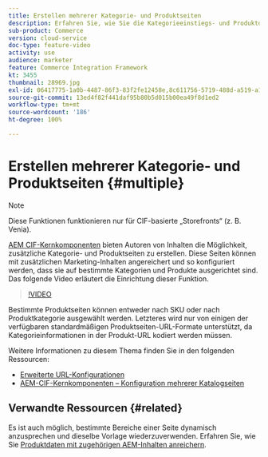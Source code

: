 ```yaml
---
title: Erstellen mehrerer Kategorie- und Produktseiten
description: Erfahren Sie, wie Sie die Kategorieeinstiegs- und Produktdetailseiten mit zielgerichteten Marketing-Inhalten bereichern.
sub-product: Commerce
version: cloud-service
doc-type: feature-video
activity: use
audience: marketer
feature: Commerce Integration Framework
kt: 3455
thumbnail: 28969.jpg
exl-id: 06417775-1a0b-4487-86f3-83f2fe12458e,8c611756-5719-488d-a519-a12c5c90c614
source-git-commit: 13ed4f82f441daf95b80b5d015b00ea49f8d1ed2
workflow-type: tm+mt
source-wordcount: '186'
ht-degree: 100%

---
```


# Erstellen mehrerer Kategorie- und Produktseiten {#multiple}

>[!NOTE]
>
> Diese Funktionen funktionieren nur für CIF-basierte „Storefronts“ (z. B. Venia).

[AEM CIF-Kernkomponenten](https://github.com/adobe/aem-core-cif-components) bieten Autoren von Inhalten die Möglichkeit, zusätzliche Kategorie- und Produktseiten zu erstellen. Diese Seiten können mit zusätzlichen Marketing-Inhalten angereichert und so konfiguriert werden, dass sie auf bestimmte Kategorien und Produkte ausgerichtet sind. Das folgende Video erläutert die Einrichtung dieser Funktion.

>[!VIDEO](https://video.tv.adobe.com/v/28969/?quality=12)

Bestimmte Produktseiten können entweder nach SKU oder nach Produktkategorie ausgewählt werden. Letzteres wird nur von einigen der verfügbaren standardmäßigen Produktseiten-URL-Formate unterstützt, da Kategorieinformationen in der Produkt-URL kodiert werden müssen.

Weitere Informationen zu diesem Thema finden Sie in den folgenden Ressourcen:

- [Erweiterte URL-Konfigurationen](../configuring/advanced-url-configuration.md)
- [AEM-CIF-Kernkomponenten – Konfiguration mehrerer Katalogseiten](https://github.com/adobe/aem-core-cif-components/wiki/configuration#multi-catalog-page-template-configuration)

## Verwandte Ressourcen {#related}

Es ist auch möglich, bestimmte Bereiche einer Seite dynamisch anzusprechen und dieselbe Vorlage wiederzuverwenden. Erfahren Sie, wie Sie [Produktdaten mit zugehörigen AEM-Inhalten anreichern](./enrich-product-associated-content.md).
